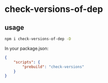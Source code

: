 # check-versions-of-dep

## usage
``` bash
npm i check-versions-of-dep -D
```
In your package.json:
``` json
{
	"scripts": {
		"prebuild": "check-versions"
	}
}
```
